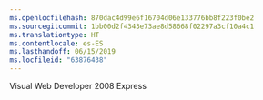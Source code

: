 ```yaml
---
ms.openlocfilehash: 870dac4d99e6f16704d06e133776bb8f223f0be2
ms.sourcegitcommit: 1bb00d2f4343e73ae8d58668f02297a3cf10a4c1
ms.translationtype: HT
ms.contentlocale: es-ES
ms.lasthandoff: 06/15/2019
ms.locfileid: "63876438"
---
```

Visual Web Developer 2008 Express